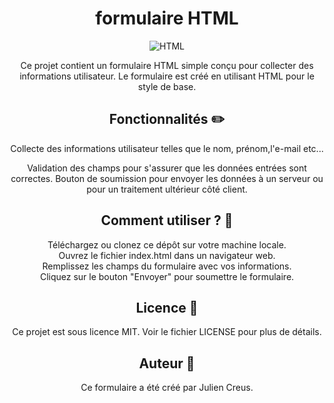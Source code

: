 <center><h1>formulaire HTML</h1>

![HTML](https://img.shields.io/badge/HTML-Developer-orange?logo=html5&logoColor=white)

Ce projet contient un formulaire HTML simple conçu pour collecter des informations utilisateur. Le formulaire est créé en utilisant HTML pour le style de base.

<h2>Fonctionnalités  ✏️</h2>

Collecte des informations utilisateur telles que le nom, prénom,l'e-mail etc...

Validation des champs pour s'assurer que les données entrées sont correctes.
Bouton de soumission pour envoyer les données à un serveur ou pour un traitement ultérieur côté client.

<h2>Comment utiliser ? 🤔</h2>

Téléchargez ou clonez ce dépôt sur votre machine locale.<br>
Ouvrez le fichier index.html dans un navigateur web.<br>
Remplissez les champs du formulaire avec vos informations.<br>
Cliquez sur le bouton "Envoyer" pour soumettre le formulaire.<br>

<h2>Licence  📃</h2>
Ce projet est sous licence MIT. Voir le fichier LICENSE pour plus de détails.

<h2>Auteur  🦸</h2>
Ce formulaire a été créé par Julien Creus.
